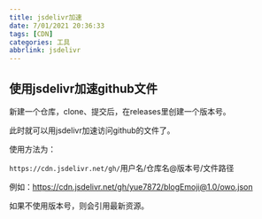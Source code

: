 ```yaml
---
title: jsdelivr加速
date: 7/01/2021 20:36:33
tags: [CDN]
categories: 工具
abbrlink: jsdelivr
---
```


## 使用jsdelivr加速github文件

新建一个仓库，clone、提交后，在releases里创建一个版本号。

此时就可以用jsdelivr加速访问github的文件了。

使用方法为：

`https://cdn.jsdelivr.net/gh/`用户名/仓库名@版本号/文件路径

例如：https://cdn.jsdelivr.net/gh/yue7872/blogEmoji@1.0/owo.json

如果不使用版本号，则会引用最新资源。


